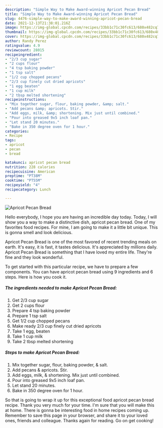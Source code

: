 ```yaml
---
description: "Simple Way to Make Award-winning Apricot Pecan Bread"
title: "Simple Way to Make Award-winning Apricot Pecan Bread"
slug: 4476-simple-way-to-make-award-winning-apricot-pecan-bread
date: 2021-12-13T21:38:01.216Z
image: https://img-global.cpcdn.com/recipes/33bb1c71c30fc613/680x482cq70/apricot-pecan-bread-recipe-main-photo.jpg
thumbnail: https://img-global.cpcdn.com/recipes/33bb1c71c30fc613/680x482cq70/apricot-pecan-bread-recipe-main-photo.jpg
cover: https://img-global.cpcdn.com/recipes/33bb1c71c30fc613/680x482cq70/apricot-pecan-bread-recipe-main-photo.jpg
author: Randy Perez
ratingvalue: 4.9
reviewcount: 28015
recipeingredient:
- "2/3 cup sugar"
- "2 cups flour"
- "4 tsp baking powder"
- "1 tsp salt"
- "1/2 cup chopped pecans"
- "2/3 cup finely cut dried apricots"
- "1 egg beaten"
- "1 cup milk"
- "2 tbsp melted shortening"
recipeinstructions:
- "Mix together sugar, flour, baking powder, &amp; salt."
- "Add pecans &amp; apricots. Stir."
- "Add eggs, milk, &amp; shortening. Mix just until combined."
- "Pour into greased 9x5 inch loaf pan."
- "Let stand 20 minutes."
- "Bake in 350 degree oven for 1 hour."
categories:
- Recipe
tags:
- apricot
- pecan
- bread

katakunci: apricot pecan bread 
nutrition: 228 calories
recipecuisine: American
preptime: "PT38M"
cooktime: "PT55M"
recipeyield: "4"
recipecategory: Lunch

---
```



![Apricot Pecan Bread](https://img-global.cpcdn.com/recipes/33bb1c71c30fc613/680x482cq70/apricot-pecan-bread-recipe-main-photo.jpg)

Hello everybody, I hope you are having an incredible day today. Today, I will show you a way to make a distinctive dish, apricot pecan bread. One of my favorites food recipes. For mine, I am going to make it a little bit unique. This is gonna smell and look delicious.

Apricot Pecan Bread is one of the most favored of recent trending meals on earth. It's easy, it is fast, it tastes delicious. It's appreciated by millions daily. Apricot Pecan Bread is something that I have loved my entire life. They're fine and they look wonderful.




To get started with this particular recipe, we have to prepare a few components. You can have apricot pecan bread using 9 ingredients and 6 steps. Here is how you cook it.

<!--inarticleads1-->

##### The ingredients needed to make Apricot Pecan Bread:

1. Get 2/3 cup sugar
1. Get 2 cups flour
1. Prepare 4 tsp baking powder
1. Prepare 1 tsp salt
1. Get 1/2 cup chopped pecans
1. Make ready 2/3 cup finely cut dried apricots
1. Take 1 egg, beaten
1. Take 1 cup milk
1. Take 2 tbsp melted shortening




<!--inarticleads2-->

##### Steps to make Apricot Pecan Bread:

1. Mix together sugar, flour, baking powder, &amp; salt.
1. Add pecans &amp; apricots. Stir.
1. Add eggs, milk, &amp; shortening. Mix just until combined.
1. Pour into greased 9x5 inch loaf pan.
1. Let stand 20 minutes.
1. Bake in 350 degree oven for 1 hour.




So that is going to wrap it up for this exceptional food apricot pecan bread recipe. Thank you very much for your time. I'm sure that you will make this at home. There is gonna be interesting food in home recipes coming up. Remember to save this page in your browser, and share it to your loved ones, friends and colleague. Thanks again for reading. Go on get cooking!
